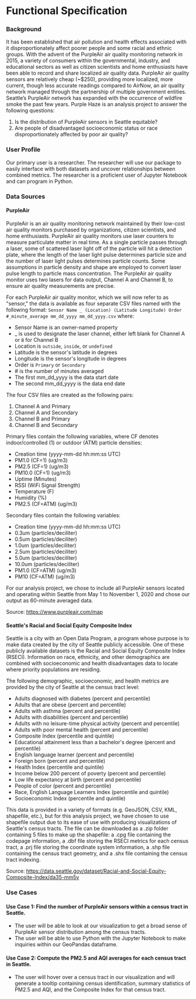 # Functional Specification

### Background

It has been established that air pollution and health effects associated with it disproportionately affect poorer people and some racial and ethnic groups. With the advent of the PurpleAir air quality monitoring network in 2015, a variety of consumers within the governmental, industry, and educational sectors as well as citizen scientists and home enthusiasts have been able to record and share localized air quality data. PurpleAir air quality sensors are relatively cheap (~$250), providing more localized, more current, though less accurate readings compared to AirNow, an air quality network managed through the partnership of multiple government entities. Seattle’s PurpleAir network has expanded with the occurrence of wildfire smoke the past few years. Purple Haze is an analysis project to answer the following questions:

1. Is the distribution of PurpleAir sensors in Seattle equitable?
2. Are people of disadvantaged socioeconomic status or race disproportionately affected by poor air quality?

### User Profile

Our primary user is a researcher. The researcher will use our package to easily interface with both datasets and uncover relationships between combined metrics. The researcher is a proficient user of Jupyter Notebook and can program in Python. 

### Data Sources

#### PurpleAir
PurpleAir is an air quality monitoring network maintained by their low-cost air quality monitors purchased by organizations, citizen scientists, and home enthusiasts. PurpleAir air quality monitors use laser counters to measure particulate matter in real time. As a single particle passes through a laser, some of scattered laser light off of the particle will hit a detection plate, where the length of the laser light pulse determines particle size and the number of laser light pulses determines particle counts. Some assumptions in particle density and shape are employed to convert laser pulse length to particle mass concentration. The PurpleAir air quality monitor uses two lasers for data output, Channel A and Channel B, to ensure air quality measurements are precise.

For each PurpleAir air quality monitor, which we will now refer to as "sensor," the data is available as four separate CSV files named with the following format: ``Sensor Name _ (Location) (Latitude Longitude) Order #_minute_average mm_dd_yyyy mm_dd_yyyy.csv`` where:
* Sensor Name is an owner-named property
* _ is used to designate the laser channel, either left blank for Channel A or `B` for Channel B
* Location is `outside`, `inside`, or `undefined` 
* Latitude is the sensor's latitude in degrees
* Longitude is the sensor's longitude in degrees
* Order is `Primary` or `Secondary`
* \# is the number of minutes averaged
* The first mm_dd_yyyy is the data start date
* The second mm_dd_yyyy is the data end date

The four CSV files are created as the following pairs:
1. Channel A and Primary
2. Channel A and Secondary
3. Channel B and Primary
4. Channel B and Secondary

Primary files contain the following variables, where CF denotes indoor/controlled (1) or outdoor (ATM) particle densities:
* Creation time (yyyy-mm-dd hh:mm:ss UTC)
* PM1.0 (CF=1) (ug/m3)
* PM2.5 (CF=1) (ug/m3)
* PM10.0 (CF=1) (ug/m3)
* Uptime (Minutes)
* RSSI (WiFi Signal Strength)
* Temperature (F)
* Humidity (%)
* PM2.5 (CF=ATM) (ug/m3)

Secondary files contain the following variables:
* Creation time (yyyy-mm-dd hh:mm:ss UTC)
* 0.3um (particles/deciliter)
* 0.5um (particles/deciliter)
* 1.0um (particles/deciliter)
* 2.5um (particles/deciliter)
* 5.0um (particles/deciliter)
* 10.0um (particles/deciliter)
* PM1.0 (CF=ATM) (ug/m3)
* PM10 (CF=ATM) (ug/m3) 

For our analysis project, we chose to include all PurpleAir sensors located and operating within Seattle from May 1 to November 1, 2020 and chose our output as 60-minute averaged data.

Source: https://www.purpleair.com/map

#### Seattle's Racial and Social Equity Composite Index
Seattle is a city with an Open Data Program, a program whose purpose is to make data created by the city of Seattle publicly accessible. One of these publicly available datasets is the Racial and Social Equity Composite Index (RSECI). Information on race, ethnicity, and other demographics are combined with socioeconomic and health disadvantages data to locate where priority populations are residing. 

The following demographic, socioeconomic, and health metrics are provided by the city of Seattle at the census tract level:
* Adults diagnosed with diabetes (percent and percentile)
* Adults that are obese (percent and percentile)
* Adults with asthma (percent and percentile)
* Adults with disabilities (percent and percentile)
* Adults with no leisure-time physical activity (percent and percentile)
* Adults with poor mental health (percent and percentile)
* Composite Index (percentile and quintile)
* Educational attainment less than a bachelor's degree (percent and percentile)
* English language learner (percent and percentile)
* Foreign born (percent and percentile)
* Health Index (percentile and quintile)
* Income below 200 percent of poverty (percent and percentile)
* Low life expectancy at birth (percent and percentile)
* People of color (percent and percentile)
* Race, English Language Learners Index (percentile and quintile)
* Socioeconomic Index (percentile and quintile)

This data is provided in a variety of formats (e.g. GeoJSON, CSV, KML, shapefile, etc.), but for this analysis project, we have chosen to use shapefile output due to its ease of use with producing visualizations of Seattle's census tracts. The file can be downloaded as a .zip folder containing 5 files to make up the shapefile: a .cpg file containing the codepage information, a .dbf file storing the RSECI metrics for each census tract, a .prj file storing the coordinate system information, a .shp file containing the census tract geometry, and a .shx file containing the census tract indexing.

Source: https://data.seattle.gov/dataset/Racial-and-Social-Equity-Composite-Index/da35-mm5v

### Use Cases

#### Use Case 1: Find the number of PurpleAir sensors within a census tract in Seattle.
* The user will be able to look at our visualization to get a broad sense of PurpleAir sensor distribution among the census tracts. 
* The user will be able to use Python with the Jupyter Notebook to make inquiries within our GeoPandas dataframe.

#### Use Case 2: Compute the PM2.5 and AQI averages for each census tract in Seattle.
* The user will hover over a census tract in our visualization and will generate a tooltip containing census identification, summary statistics of PM2.5 and AQI, and the Composite Index for that census tract.
